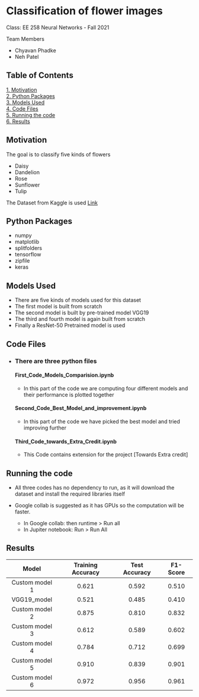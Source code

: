 # Classification of flower images

Class: EE 258 Neural Networks - Fall 2021  

Team Members
- Chyavan Phadke
- Neh Patel
## Table of Contents  
[1. Motivation](#Motivation)  
[2. Python Packages](#Python-Packages)  
[3. Models Used](#Models-Used)  
[4. Code Files](#Code-Files)  
[5. Running the code](#Running-the-code)  
[6. Results](#Results)  

## Motivation
The goal is to classify five kinds of flowers
- Daisy
- Dandelion
- Rose
- Sunflower
- Tulip

The Dataset from Kaggle is used [Link](https://www.kaggle.com/alxmamaev/flowers-recognition)

## Python Packages

- numpy
- matplotlib
- splitfolders
- tensorflow
- zipfile
- keras

## Models Used
- There are five kinds of models used for this dataset
- The first model is built from scratch
- The second model is built by pre-trained model VGG19
- The third and fourth model is again built from scratch
- Finally a ResNet-50 Pretrained model is used

## Code Files
- ### There are three python files
  #### First_Code_Models_Comparision.ipynb
  - In this part of the code we are computing four different models and their performance is plotted together

  #### Second_Code_Best_Model_and_improvement.ipynb
  - In this part of the code we have picked the best model and tried improving further

  #### Third_Code_towards_Extra_Credit.ipynb
  - This Code contains extension for the project [Towards Extra credit]

## Running the code
- All three codes has no dependency to run, as it will download the dataset and install the required libraries itself
- Google collab is suggested as it has GPUs so the computation will be faster.

  - In Google collab: then runtime > Run all
  - In Jupiter notebook: Run > Run All

## Results

| Model | Training Accuracy | Test Accuracy | F1-Score |
| :-: | :-: | :-: | :-: |
| Custom model 1 | 0.621 | 0.592 | 0.510 |
| VGG19_model | 0.521 | 0.485 | 0.410 |
| Custom model 2 | 0.875 | 0.810 | 0.832 |
| Custom model 3 | 0.612 | 0.589 | 0.602 |
| Custom model 4 | 0.784 | 0.712 | 0.699 |
| Custom model 5 | 0.910 | 0.839 | 0.901 |
| Custom model 6 | 0.972 | 0.956 | 0.961 |
